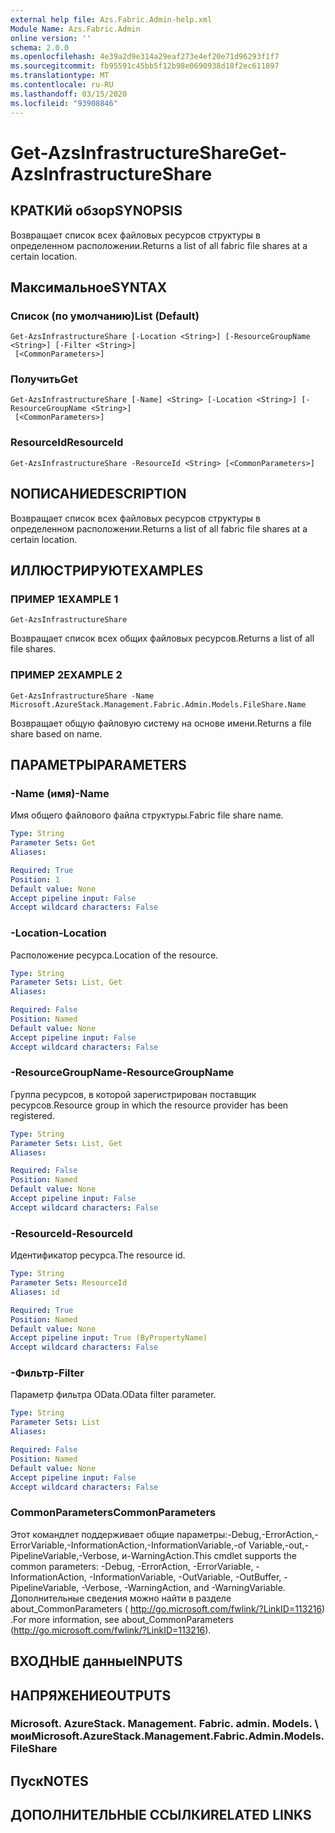 ```yaml
---
external help file: Azs.Fabric.Admin-help.xml
Module Name: Azs.Fabric.Admin
online version: ''
schema: 2.0.0
ms.openlocfilehash: 4e39a2d9e314a29eaf273e4ef20e71d96293f1f7
ms.sourcegitcommit: fb95591c45bb5f12b98e0690938d18f2ec611897
ms.translationtype: MT
ms.contentlocale: ru-RU
ms.lasthandoff: 03/15/2020
ms.locfileid: "93908846"
---
```

# <span data-ttu-id="48f89-101">Get-AzsInfrastructureShare</span><span class="sxs-lookup"><span data-stu-id="48f89-101">Get-AzsInfrastructureShare</span></span>

## <span data-ttu-id="48f89-102">КРАТКИй обзор</span><span class="sxs-lookup"><span data-stu-id="48f89-102">SYNOPSIS</span></span>
<span data-ttu-id="48f89-103">Возвращает список всех файловых ресурсов структуры в определенном расположении.</span><span class="sxs-lookup"><span data-stu-id="48f89-103">Returns a list of all fabric file shares at a certain location.</span></span>

## <span data-ttu-id="48f89-104">Максимальное</span><span class="sxs-lookup"><span data-stu-id="48f89-104">SYNTAX</span></span>

### <span data-ttu-id="48f89-105">Список (по умолчанию)</span><span class="sxs-lookup"><span data-stu-id="48f89-105">List (Default)</span></span>
```
Get-AzsInfrastructureShare [-Location <String>] [-ResourceGroupName <String>] [-Filter <String>]
 [<CommonParameters>]
```

### <span data-ttu-id="48f89-106">Получить</span><span class="sxs-lookup"><span data-stu-id="48f89-106">Get</span></span>
```
Get-AzsInfrastructureShare [-Name] <String> [-Location <String>] [-ResourceGroupName <String>]
 [<CommonParameters>]
```

### <span data-ttu-id="48f89-107">ResourceId</span><span class="sxs-lookup"><span data-stu-id="48f89-107">ResourceId</span></span>
```
Get-AzsInfrastructureShare -ResourceId <String> [<CommonParameters>]
```

## <span data-ttu-id="48f89-108">NОПИСАНИЕ</span><span class="sxs-lookup"><span data-stu-id="48f89-108">DESCRIPTION</span></span>
<span data-ttu-id="48f89-109">Возвращает список всех файловых ресурсов структуры в определенном расположении.</span><span class="sxs-lookup"><span data-stu-id="48f89-109">Returns a list of all fabric file shares at a certain location.</span></span>

## <span data-ttu-id="48f89-110">ИЛЛЮСТРИРУЮТ</span><span class="sxs-lookup"><span data-stu-id="48f89-110">EXAMPLES</span></span>

### <span data-ttu-id="48f89-111">ПРИМЕР 1</span><span class="sxs-lookup"><span data-stu-id="48f89-111">EXAMPLE 1</span></span>
```
Get-AzsInfrastructureShare
```

<span data-ttu-id="48f89-112">Возвращает список всех общих файловых ресурсов.</span><span class="sxs-lookup"><span data-stu-id="48f89-112">Returns a list of all file shares.</span></span>

### <span data-ttu-id="48f89-113">ПРИМЕР 2</span><span class="sxs-lookup"><span data-stu-id="48f89-113">EXAMPLE 2</span></span>
```
Get-AzsInfrastructureShare -Name Microsoft.AzureStack.Management.Fabric.Admin.Models.FileShare.Name
```

<span data-ttu-id="48f89-114">Возвращает общую файловую систему на основе имени.</span><span class="sxs-lookup"><span data-stu-id="48f89-114">Returns a file share based on name.</span></span>

## <span data-ttu-id="48f89-115">ПАРАМЕТРЫ</span><span class="sxs-lookup"><span data-stu-id="48f89-115">PARAMETERS</span></span>

### <span data-ttu-id="48f89-116">-Name (имя)</span><span class="sxs-lookup"><span data-stu-id="48f89-116">-Name</span></span>
<span data-ttu-id="48f89-117">Имя общего файлового файла структуры.</span><span class="sxs-lookup"><span data-stu-id="48f89-117">Fabric file share name.</span></span>

```yaml
Type: String
Parameter Sets: Get
Aliases:

Required: True
Position: 1
Default value: None
Accept pipeline input: False
Accept wildcard characters: False
```

### <span data-ttu-id="48f89-118">-Location</span><span class="sxs-lookup"><span data-stu-id="48f89-118">-Location</span></span>
<span data-ttu-id="48f89-119">Расположение ресурса.</span><span class="sxs-lookup"><span data-stu-id="48f89-119">Location of the resource.</span></span>

```yaml
Type: String
Parameter Sets: List, Get
Aliases:

Required: False
Position: Named
Default value: None
Accept pipeline input: False
Accept wildcard characters: False
```

### <span data-ttu-id="48f89-120">-ResourceGroupName</span><span class="sxs-lookup"><span data-stu-id="48f89-120">-ResourceGroupName</span></span>
<span data-ttu-id="48f89-121">Группа ресурсов, в которой зарегистрирован поставщик ресурсов.</span><span class="sxs-lookup"><span data-stu-id="48f89-121">Resource group in which the resource provider has been registered.</span></span>

```yaml
Type: String
Parameter Sets: List, Get
Aliases:

Required: False
Position: Named
Default value: None
Accept pipeline input: False
Accept wildcard characters: False
```

### <span data-ttu-id="48f89-122">-ResourceId</span><span class="sxs-lookup"><span data-stu-id="48f89-122">-ResourceId</span></span>
<span data-ttu-id="48f89-123">Идентификатор ресурса.</span><span class="sxs-lookup"><span data-stu-id="48f89-123">The resource id.</span></span>

```yaml
Type: String
Parameter Sets: ResourceId
Aliases: id

Required: True
Position: Named
Default value: None
Accept pipeline input: True (ByPropertyName)
Accept wildcard characters: False
```

### <span data-ttu-id="48f89-124">-Фильтр</span><span class="sxs-lookup"><span data-stu-id="48f89-124">-Filter</span></span>
<span data-ttu-id="48f89-125">Параметр фильтра OData.</span><span class="sxs-lookup"><span data-stu-id="48f89-125">OData filter parameter.</span></span>

```yaml
Type: String
Parameter Sets: List
Aliases:

Required: False
Position: Named
Default value: None
Accept pipeline input: False
Accept wildcard characters: False
```

### <span data-ttu-id="48f89-126">CommonParameters</span><span class="sxs-lookup"><span data-stu-id="48f89-126">CommonParameters</span></span>
<span data-ttu-id="48f89-127">Этот командлет поддерживает общие параметры:-Debug,-ErrorAction,-ErrorVariable,-InformationAction,-InformationVariable,-of Variable,-out,-PipelineVariable,-Verbose, и-WarningAction.</span><span class="sxs-lookup"><span data-stu-id="48f89-127">This cmdlet supports the common parameters: -Debug, -ErrorAction, -ErrorVariable, -InformationAction, -InformationVariable, -OutVariable, -OutBuffer, -PipelineVariable, -Verbose, -WarningAction, and -WarningVariable.</span></span> <span data-ttu-id="48f89-128">Дополнительные сведения можно найти в разделе about_CommonParameters ( http://go.microsoft.com/fwlink/?LinkID=113216) .</span><span class="sxs-lookup"><span data-stu-id="48f89-128">For more information, see about_CommonParameters (http://go.microsoft.com/fwlink/?LinkID=113216).</span></span>

## <span data-ttu-id="48f89-129">ВХОДНЫЕ данные</span><span class="sxs-lookup"><span data-stu-id="48f89-129">INPUTS</span></span>

## <span data-ttu-id="48f89-130">НАПРЯЖЕНИЕ</span><span class="sxs-lookup"><span data-stu-id="48f89-130">OUTPUTS</span></span>

### <span data-ttu-id="48f89-131">Microsoft. AzureStack. Management. Fabric. admin. Models. \ мои</span><span class="sxs-lookup"><span data-stu-id="48f89-131">Microsoft.AzureStack.Management.Fabric.Admin.Models.FileShare</span></span>

## <span data-ttu-id="48f89-132">Пуск</span><span class="sxs-lookup"><span data-stu-id="48f89-132">NOTES</span></span>

## <span data-ttu-id="48f89-133">ДОПОЛНИТЕЛЬНЫЕ ССЫЛКИ</span><span class="sxs-lookup"><span data-stu-id="48f89-133">RELATED LINKS</span></span>
